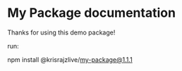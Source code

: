 <h1> My Package documentation </h1>

<p> Thanks for using this demo package! </p>

run:

npm install @krisrajzlive/my-package@1.1.1